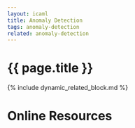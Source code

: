 ```yaml
---
layout: icaml
title: Anomaly Detection
tags: anomaly-detection
related: anomaly-detection
---
```

# {{ page.title }}

{% include dynamic_related_block.md %}


# Online Resources